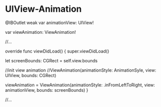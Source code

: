 # UIView-Animation

@IBOutlet weak var animationView: UIView!

var viewAnimation: ViewAnimation!

//...

override func viewDidLoad() {
  super.viewDidLoad()
        
  let screenBounds: CGRect = self.view.bounds
        
  //init view animation
  //ViewAnimation(animationStyle: AnimationSyle, view: UIView, bounds: CGRect)
  
  viewAnimation = ViewAnimation(animationStyle: .inFromLeftToRight, view: animationView, bounds: screenBounds)
}

//...
